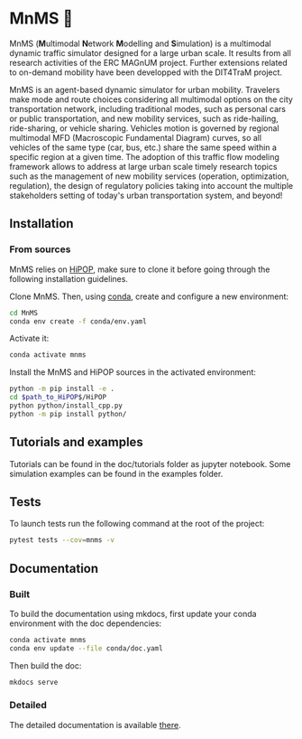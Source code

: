 # MnMS :candy:

MnMS (**M**ultimodal **N**etwork **M**odelling and **S**imulation) is a multimodal dynamic traffic simulator designed for a large urban scale. It results from all research activities of the ERC MAGnUM project. Further extensions related to on-demand mobility have been developped with the DIT4TraM project.

MnMS is an agent-based dynamic simulator for urban mobility. Travelers make mode and route choices considering all multimodal options on the city transportation network, including traditional modes, such as personal cars or public transportation, and new mobility services, such as ride-hailing, ride-sharing, or vehicle sharing. Vehicles motion is governed by regional multimodal MFD (Macroscopic Fundamental Diagram) curves, so all vehicles of the same type (car, bus, etc.) share the same speed within a specific region at a given time. The adoption of this traffic flow modeling framework allows to address at large urban scale timely research topics such as the management of new mobility services (operation, optimization, regulation), the design of regulatory policies taking into account the multiple stakeholders setting of today's urban transportation system, and beyond!

## Installation

### From sources

MnMS relies on [HiPOP](https://github.com/licit-lab/HiPOP.git), make sure to clone it before going through the following installation guidelines.

Clone MnMS. Then, using [conda](https://docs.conda.io/en/latest/miniconda.html), create and configure a new environment:

````bash
cd MnMS
conda env create -f conda/env.yaml
````

Activate it:
````bash
conda activate mnms
````

Install the MnMS and HiPOP sources in the activated environment:

````bash
python -m pip install -e .
cd $path_to_HiPOP$/HiPOP
python python/install_cpp.py
python -m pip install python/
````

## Tutorials and examples

Tutorials can be found in the doc/tutorials folder as jupyter notebook. Some simulation examples can be found in the examples folder.

## Tests

To launch tests run the following command at the root of the project:
```bash
pytest tests --cov=mnms -v
```

## Documentation

### Built

To build the documentation using mkdocs, first update your conda environment with the doc dependencies:

```bash
conda activate mnms
conda env update --file conda/doc.yaml
```

Then build the doc:

```bash
mkdocs serve
```

### Detailed

The detailed documentation is available [there](https://github.com/licit-lab/MnMS/blob/develop/doc/MnMS_detailed_documentation-30-04-24.pdf).
